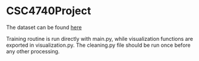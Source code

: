 # CSC4740Project

The dataset can be found [here](https://www.kaggle.com/datasets/ikarus777/best-artworks-of-all-time)

Training routine is run directly with main.py, while visualization functions are exported in visualization.py. The cleaning.py file should be run once before any other processing. 